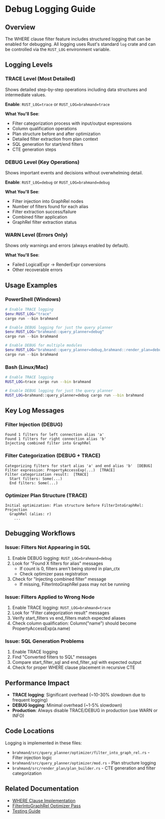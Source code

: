 # Debug Logging Guide

## Overview
The WHERE clause filter feature includes structured logging that can be enabled for debugging. All logging uses Rust's standard `log` crate and can be controlled via the `RUST_LOG` environment variable.

## Logging Levels

### TRACE Level (Most Detailed)
Shows detailed step-by-step operations including data structures and intermediate values.

**Enable**: `RUST_LOG=trace` or `RUST_LOG=brahmand=trace`

**What You'll See**:
- Filter categorization process with input/output expressions
- Column qualification operations
- Plan structure before and after optimization
- Detailed filter extraction from plan context
- SQL generation for start/end filters
- CTE generation steps

### DEBUG Level (Key Operations)
Shows important events and decisions without overwhelming detail.

**Enable**: `RUST_LOG=debug` or `RUST_LOG=brahmand=debug`

**What You'll See**:
- Filter injection into GraphRel nodes
- Number of filters found for each alias
- Filter extraction success/failure
- Combined filter application
- GraphRel filter extraction status

### WARN Level (Errors Only)
Shows only warnings and errors (always enabled by default).

**What You'll See**:
- Failed LogicalExpr → RenderExpr conversions
- Other recoverable errors

## Usage Examples

### PowerShell (Windows)
```powershell
# Enable TRACE logging
$env:RUST_LOG="trace"
cargo run --bin brahmand

# Enable DEBUG logging for just the query planner
$env:RUST_LOG="brahmand::query_planner=debug"
cargo run --bin brahmand

# Enable DEBUG for multiple modules
$env:RUST_LOG="brahmand::query_planner=debug,brahmand::render_plan=debug"
cargo run --bin brahmand
```

### Bash (Linux/Mac)
```bash
# Enable TRACE logging
RUST_LOG=trace cargo run --bin brahmand

# Enable DEBUG logging for just the query planner
RUST_LOG=brahmand::query_planner=debug cargo run --bin brahmand
```

## Key Log Messages

### Filter Injection (DEBUG)
```
Found 1 filters for left connection alias 'a'
Found 1 filters for right connection alias 'b'
Injecting combined filter into GraphRel
```

### Filter Categorization (DEBUG + TRACE)
```
Categorizing filters for start alias 'a' and end alias 'b'  [DEBUG]
Filter expression: PropertyAccessExp(...)  [TRACE]
Filter categorization result:  [TRACE]
  Start filters: Some(...)
  End filters: Some(...)
```

### Optimizer Plan Structure (TRACE)
```
Initial optimization: Plan structure before FilterIntoGraphRel:
Projection
  GraphRel (alias: r)
    ...
```

## Debugging Workflows

### Issue: Filters Not Appearing in SQL
1. Enable DEBUG logging: `RUST_LOG=brahmand=debug`
2. Look for "Found X filters for alias" messages
   - If count is 0, filters aren't being stored in plan_ctx
   - Check optimizer pass registration
3. Check for "Injecting combined filter" message
   - If missing, FilterIntoGraphRel pass may not be running

### Issue: Filters Applied to Wrong Node
1. Enable TRACE logging: `RUST_LOG=brahmand=trace`
2. Look for "Filter categorization result" messages
3. Verify start_filters vs end_filters match expected aliases
4. Check column qualification: Column("name") should become PropertyAccessExp(a.name)

### Issue: SQL Generation Problems
1. Enable TRACE logging
2. Find "Converted filters to SQL" messages
3. Compare start_filter_sql and end_filter_sql with expected output
4. Check for proper WHERE clause placement in recursive CTE

## Performance Impact

- **TRACE logging**: Significant overhead (~10-30% slowdown due to frequent logging)
- **DEBUG logging**: Minimal overhead (~1-5% slowdown)
- **Production**: Always disable TRACE/DEBUG in production (use WARN or INFO)

## Code Locations

Logging is implemented in these files:
- `brahmand/src/query_planner/optimizer/filter_into_graph_rel.rs` - Filter injection logic
- `brahmand/src/query_planner/optimizer/mod.rs` - Plan structure logging
- `brahmand/src/render_plan/plan_builder.rs` - CTE generation and filter categorization

## Related Documentation

- [WHERE Clause Implementation](../notes/where-clause-filters.md)
- [FilterIntoGraphRel Optimizer Pass](../notes/filter-into-graph-rel.md)
- [Testing Guide](../TESTING_GUIDE.md)
